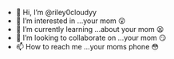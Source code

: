 - 👋 Hi, I’m @riley0cloudyy
- 👀 I’m interested in ...your mom 😲
- 🌱 I’m currently learning ...about your mom 😫
- 💞️ I’m looking to collaborate on ...your mom 😏
- 📫 How to reach me ...your moms phone 😳

<!---
riley0cloudyy/riley0cloudyy is a ✨ special ✨ repository because its `README.md` (this file) appears on your GitHub profile.
You can click the Preview link to take a look at your changes.
--->
